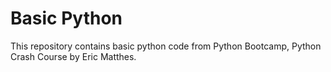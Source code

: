 # Basic Python
This repository contains basic python code from Python Bootcamp, Python Crash Course by Eric Matthes.

